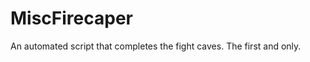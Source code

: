 MiscFirecaper
=============

An automated script that completes the fight caves. The first and only.
